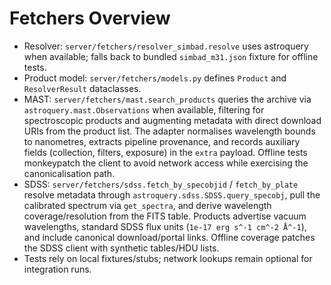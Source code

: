 # Fetchers Overview

- Resolver: `server/fetchers/resolver_simbad.resolve` uses astroquery when available; falls back to
  bundled `simbad_m31.json` fixture for offline tests.
- Product model: `server/fetchers/models.py` defines `Product` and `ResolverResult` dataclasses.
- MAST: `server/fetchers/mast.search_products` queries the archive via `astroquery.mast.Observations`
  when available, filtering for spectroscopic products and augmenting metadata with direct download
  URIs from the product list. The adapter normalises wavelength bounds to nanometres, extracts
  pipeline provenance, and records auxiliary fields (collection, filters, exposure) in the `extra`
  payload. Offline tests monkeypatch the client to avoid network access while exercising the
  canonicalisation path.
- SDSS: `server/fetchers/sdss.fetch_by_specobjid` / `fetch_by_plate` resolve metadata through
  `astroquery.sdss.SDSS.query_specobj`, pull the calibrated spectrum via `get_spectra`, and derive
  wavelength coverage/resolution from the FITS table. Products advertise vacuum wavelengths,
  standard SDSS flux units (`1e-17 erg s^-1 cm^-2 Å^-1`), and include canonical download/portal
  links. Offline coverage patches the SDSS client with synthetic tables/HDU lists.
- Tests rely on local fixtures/stubs; network lookups remain optional for integration runs.

